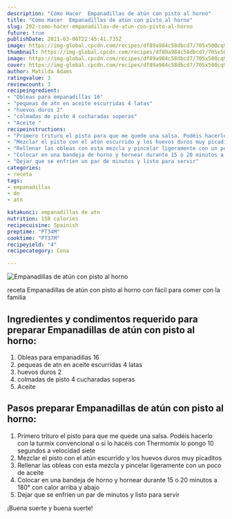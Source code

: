 ```yaml
---
description: "Cómo Hacer  Empanadillas de atún con pisto al horno"
title: "Cómo Hacer  Empanadillas de atún con pisto al horno"
slug: 202-como-hacer-empanadillas-de-atun-con-pisto-al-horno
future: true
publishDate: 2021-03-06T22:45:41.735Z
image: https://img-global.cpcdn.com/recipes/df89a984c58dbcd7/705x500cq90/empanadillas-de-atun-con-pisto-al-horno-foto-principal.jpg
thumbnail: https://img-global.cpcdn.com/recipes/df89a984c58dbcd7/705x500cq90/empanadillas-de-atun-con-pisto-al-horno-foto-principal.jpg
image: https://img-global.cpcdn.com/recipes/df89a984c58dbcd7/705x500cq90/empanadillas-de-atun-con-pisto-al-horno-foto-principal.jpg
cover: https://img-global.cpcdn.com/recipes/df89a984c58dbcd7/705x500cq90/empanadillas-de-atun-con-pisto-al-horno-foto-principal.jpg
author: Matilda Adams
ratingvalue: 3
reviewcount: 3
recipeingredient:
- "Obleas para empanadillas 16"
- "pequeas de atn en aceite escurridas 4 latas"
- "huevos duros 2"
- "colmadas de pisto 4 cucharadas soperas"
- "Aceite "
recipeinstructions:
- "Primero trituro el pisto para que me quede una salsa. Podéis hacerlo con la turmix convencional o si lo hacéis con Thermomix lo pongo 10 segundos a velocidad siete"
- "Mezclar el pisto con el atún escurrido y los huevos duros muy picaditos"
- "Rellenar las obleas con esta mezcla y pincelar ligeramente con un poco de aceite"
- "Colocar en una bandeja de horno y hornear durante 15 o 20 minutos a 180° con calor arriba y abajo"
- "Dejar que se enfríen un par de minutos y listo para servir"
categories:
- receta
tags:
- empanadillas
- de
- atn

katakunci: empanadillas de atn 
nutrition: 158 calories
recipecuisine: Spainish
preptime: "PT34M"
cooktime: "PT37M"
recipeyield: "4"
recipecategory: Cena

---
```



![Empanadillas de atún con pisto al horno](https://img-global.cpcdn.com/recipes/df89a984c58dbcd7/705x500cq90/empanadillas-de-atun-con-pisto-al-horno-foto-principal.jpg)

receta Empanadillas de atún con pisto al horno con fácil para comer con la familia

<!--inarticleads1-->

## Ingredientes y condimentos requerido para preparar Empanadillas de atún con pisto al horno:

1. Obleas para empanadillas 16
1. pequeas de atn en aceite escurridas 4 latas
1. huevos duros 2
1. colmadas de pisto 4 cucharadas soperas
1. Aceite 



<!--inarticleads2-->

## Pasos preparar Empanadillas de atún con pisto al horno:

1. Primero trituro el pisto para que me quede una salsa. Podéis hacerlo con la turmix convencional o si lo hacéis con Thermomix lo pongo 10 segundos a velocidad siete
1. Mezclar el pisto con el atún escurrido y los huevos duros muy picaditos
1. Rellenar las obleas con esta mezcla y pincelar ligeramente con un poco de aceite
1. Colocar en una bandeja de horno y hornear durante 15 o 20 minutos a 180° con calor arriba y abajo
1. Dejar que se enfríen un par de minutos y listo para servir



¡Buena suerte y buena suerte!

